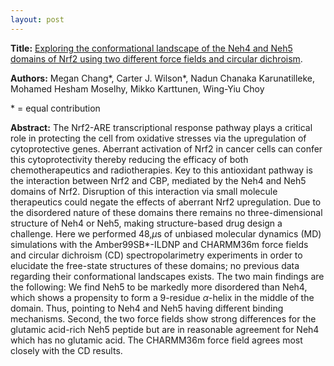 ```yaml
---
layout: post
---
```


<b>Title:</b>
<a href="https://doi.org/10.1021/acs.jctc.0c01243">Exploring the conformational landscape of the Neh4 and Neh5 domains of Nrf2 using two different force fields and circular dichroism</a>.

<b>Authors:</b>
Megan Chang\*, Carter J. Wilson\*, Nadun Chanaka Karunatilleke, Mohamed Hesham Moselhy, Mikko Karttunen, Wing-Yiu Choy

\* = equal contribution

<b>Abstract:</b>
  The Nrf2-ARE transcriptional response pathway plays a critical role in protecting the cell from oxidative stresses via the upregulation of cytoprotective genes. Aberrant activation of Nrf2 in cancer cells can confer this cytoprotectivity thereby reducing the efficacy of both chemotherapeutics and radiotherapies. Key to this antioxidant pathway is the interaction between Nrf2 and CBP, mediated by the Neh4 and Neh5 domains of Nrf2. Disruption of this interaction via small molecule therapeutics could negate the effects of aberrant Nrf2 upregulation. Due to the disordered nature of these domains there remains no three-dimensional structure of Neh4 or Neh5, making structure-based drug design a challenge. Here we performed 48\,$\mu$s of unbiased molecular dynamics (MD) simulations with the Amber99SB*-ILDNP and CHARMM36m force fields and circular dichroism (CD) spectropolarimetry experiments in order to elucidate the free-state structures of these domains; no previous data regarding their conformational landscapes exists. The two main findings are the following: We find Neh5 to be markedly more disordered than Neh4, which shows a propensity to form a 9-residue $\alpha$-helix in the middle of the domain. Thus, pointing to Neh4 and Neh5 having different binding mechanisms. Second, the two force fields show strong differences for the glutamic acid-rich Neh5 peptide but are in reasonable agreement for Neh4 which has no glutamic acid. The CHARMM36m force field agrees most closely with the CD results.

